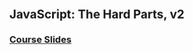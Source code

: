 ## JavaScript: The Hard Parts, v2
### [Course Slides](https://static.frontendmasters.com/resources/2019-09-18-javascript-hard-parts-v2/javascript-hard-parts-v2.pdf)
